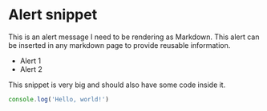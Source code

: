 # Alert snippet

This is an alert message I need to be rendering as Markdown. This alert can be inserted in any markdown page to provide reusable information.

- Alert 1
- Alert 2

This snippet is very big and should also have some code inside it.

```js
console.log('Hello, world!')
```
